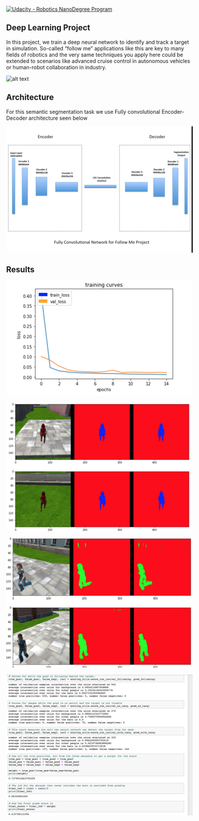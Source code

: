 [![Udacity - Robotics NanoDegree Program](https://s3-us-west-1.amazonaws.com/udacity-robotics/Extra+Images/RoboND_flag.png)](https://www.udacity.com/robotics)

## Deep Learning Project ##

In this project, we train a deep neural network to identify and track a target in simulation. So-called “follow me” applications like this are key to many fields of robotics and the very same techniques you apply here could be extended to scenarios like advanced cruise control in autonomous vehicles or human-robot collaboration in industry.

[image_0]: ./docs/misc/sim_screenshot.png
![alt text][image_0]

## Architecture ##

For this semantic segmentation task we use Fully convolutional Encoder-Decoder architecture seen below

[image_1]: ./docs/misc/FollowMeNetwork.png
![alt text][image_1]

## Results ##

[image_2]: ./docs/misc/Training.png
![alt text][image_2]

[image_3]: ./docs/misc/HeroTargetOutput.png
![alt text][image_3]

[image_4]: ./docs/misc/NonHeroTarget.png
![alt text][image_4]

[image_5]: ./docs/misc/IoU.png
![alt text][image_5]




